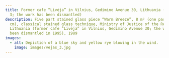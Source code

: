 ```yaml
---
title: Former cafe “Livėja” in Vilnius, Gedimino Avenue 30, Lithuania (section
  3; the work has been dismantled)
description: Five part stained glass piece “Warm Breeze”, 8 m² (one part–90x180
  cm), classical stained glass technique, Ministry of Justice of the Republic of
  Lithuania (former cafe “Livėja” in Vilnius, Gedimino Avenue 30; the work has
  been dismantled in 1995), 1989
images:
  - alt: Depiction of a blue sky and yellow rye blowing in the wind.
    image: images/vejas_3.jpg
---
```

